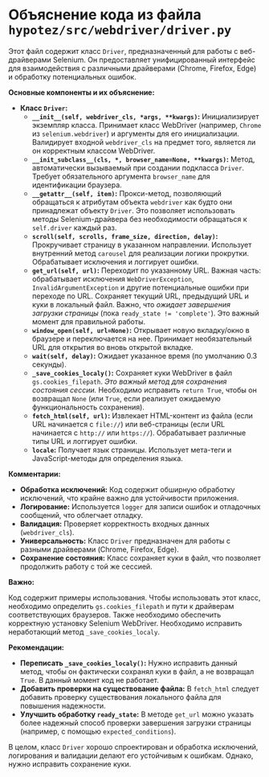 # Объяснение кода из файла `hypotez/src/webdriver/driver.py`

Этот файл содержит класс `Driver`, предназначенный для работы с веб-драйверами Selenium.  Он предоставляет унифицированный интерфейс для взаимодействия с различными драйверами (Chrome, Firefox, Edge) и обработку потенциальных ошибок.

**Основные компоненты и их объяснение:**

* **Класс `Driver`:**
    * **`__init__(self, webdriver_cls, *args, **kwargs)`:** Инициализирует экземпляр класса. Принимает класс WebDriver (например, `Chrome` из `selenium.webdriver`) и аргументы для его инициализации. Валидирует входной `webdriver_cls` на предмет того, является ли он корректным классом WebDriver.
    * **`__init_subclass__(cls, *, browser_name=None, **kwargs)`:** Метод, автоматически вызываемый при создании подкласса `Driver`. Требует обязательного аргумента `browser_name` для идентификации браузера.
    * **`__getattr__(self, item)`:**  Прокси-метод, позволяющий обращаться к атрибутам объекта `webdriver` как будто они принадлежат объекту `Driver`. Это позволяет использовать методы Selenium-драйвера без необходимости обращаться к `self.driver` каждый раз.
    * **`scroll(self, scrolls, frame_size, direction, delay)`:** Прокручивает страницу в указанном направлении.  Использует внутренний метод `carousel` для реализации логики прокрутки. Обрабатывает исключения и логгирует ошибки.
    * **`get_url(self, url)`:** Переходит по указанному URL.  Важная часть: обрабатывает исключения `WebDriverException`, `InvalidArgumentException` и другие потенциальные ошибки при переходе по URL.  Сохраняет текущий URL, предыдущий URL и куки в локальный файл. Важно, что *ожидает завершения загрузки страницы* (пока `ready_state != 'complete'`).  Это важный момент для правильной работы.
    * **`window_open(self, url=None)`:** Открывает новую вкладку/окно в браузере и переключается на нее. Принимает необязательный URL для открытия во вновь открытой вкладке.
    * **`wait(self, delay)`:** Ожидает указанное время (по умолчанию 0.3 секунды).
    * **`_save_cookies_localy()`:**  Сохраняет куки WebDriver в файл `gs.cookies_filepath`.  *Это важный метод для сохранения состояния сессии.*  Необходимо исправить `return True`, чтобы он возвращал `None` (или `True`, если реализует ожидаемую функциональность сохранения).
    * **`fetch_html(self, url)`:** Извлекает HTML-контент из файла (если URL начинается с `file://`) или веб-страницы (если URL начинается с `http://` или `https://`). Обрабатывает различные типы URL и логгирует ошибки.
    * **`locale`:** Получает язык страницы.  Использует мета-теги и JavaScript-методы для определения языка.


**Комментарии:**

* **Обработка исключений:**  Код содержит обширную обработку исключений, что крайне важно для устойчивости приложения.
* **Логирование:**  Используется `logger` для записи ошибок и отладочных сообщений, что облегчает отладку.
* **Валидация:** Проверяет корректность входных данных (`webdriver_cls`).
* **Универсальность:**  Класс `Driver` предназначен для работы с разными драйверами (Chrome, Firefox, Edge).
* **Сохранение состояния:**  Класс сохраняет куки в файл, что позволяет продолжить работу с той же сессией.

**Важно:**

Код содержит примеры использования.  Чтобы использовать этот класс, необходимо определить `gs.cookies_filepath` и пути к драйверам соответствующих браузеров.  Также необходимо обеспечить корректную установку Selenium WebDriver.  Необходимо исправить неработающий метод `_save_cookies_localy`.


**Рекомендации:**

* **Переписать `_save_cookies_localy()`:**  Нужно исправить данный метод, чтобы он фактически сохранял куки в файл, а не возвращал `True`.  В данный момент код не работает.
* **Добавить проверки на существование файла:**  В `fetch_html` следует добавить проверку существования локального файла для повышения надежности.
* **Улучшить обработку `ready_state`:**  В методе `get_url`  можно указать более надежный способ проверки завершения загрузки страницы (например, с помощью `expected_conditions`).

В целом, класс `Driver` хорошо спроектирован и обработка исключений, логирования и валидации делают его устойчивым к ошибкам.  Однако, нужно исправить сохранение куки.